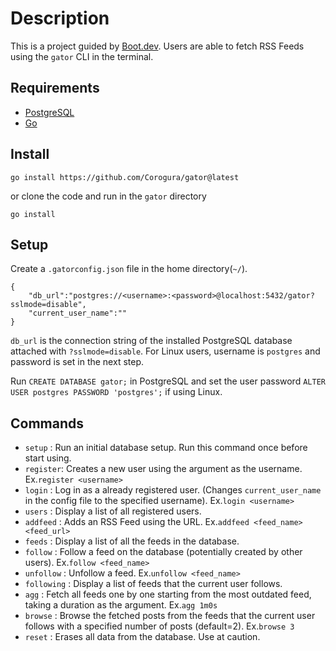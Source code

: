 # Description

This is a project guided by [Boot.dev](https://www.boot.dev).
Users are able to fetch RSS Feeds using the `gator` CLI in the terminal.

## Requirements

- [PostgreSQL](https://www.postgresql.org/)
- [Go](https://go.dev/)

## Install

    go install https://github.com/Corogura/gator@latest

or clone the code and run in the `gator` directory

    go install

## Setup

Create a `.gatorconfig.json` file in the home directory(`~/`).
```
{
    "db_url":"postgres://<username>:<password>@localhost:5432/gator?sslmode=disable",
    "current_user_name":""
}
```
`db_url` is the connection string of the installed PostgreSQL database attached with `?sslmode=disable`.
For Linux users, username is `postgres` and password is set in the next step.

Run `CREATE DATABASE gator;` in PostgreSQL and set the user password `ALTER USER postgres PASSWORD 'postgres';` if using Linux.

## Commands

- `setup` : Run an initial database setup. Run this command once before start using.
- `register`: Creates a new user using the argument as the username. Ex.`register <username>`
- `login` : Log in as a already registered user. (Changes `current_user_name` in the config file to the specified username). Ex.`login <username>`
- `users` : Display a list of all registered users.
- `addfeed` : Adds an RSS Feed using the URL. Ex.`addfeed <feed_name> <feed_url>`
- `feeds` : Display a list of all the feeds in the database.
- `follow` : Follow a feed on the database (potentially created by other users). Ex.`follow <feed_name>`
- `unfollow` : Unfollow a feed. Ex.`unfollow <feed_name>`
- `following` : Display a list of feeds that the current user follows.
- `agg` : Fetch all feeds one by one starting from the most outdated feed, taking a duration as the argument. Ex.`agg 1m0s`
- `browse` : Browse the fetched posts from the feeds that the current user follows with a specified number of posts (default=2). Ex.`browse 3`
- `reset` : Erases all data from the database. Use at caution.